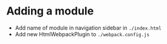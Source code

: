 # Adding a module

- Add name of module in navigation sidebar in `./index.html`
- Add new HtmlWebpackPlugin to `./webpack.config.js`
